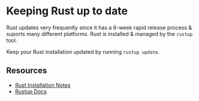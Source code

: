 # Keeping Rust up to date

Rust updates very frequently since it has a 6-week rapid release process & suports many different platforms.
Rust is installed & managed by the ```rustup``` tool.  

Keep your Rust installation updated by running ```rustup update```.  

## Resources
- [Rust Installation Notes](https://www.rust-lang.org/tools/install)
- [Rustup Docs](https://rust-lang.github.io/rustup/)